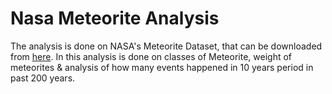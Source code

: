 # Nasa Meteorite Analysis

The analysis is done on NASA's Meteorite Dataset, that can be downloaded from [here](https://data.nasa.gov/view/ak9y-cwf9). In this analysis is done on classes of Meteorite, weight of meteorites & analysis of how many events happened in 10 years period in past 200 years. 
